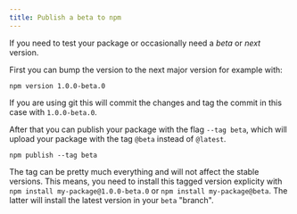 ```yaml
---
title: Publish a beta to npm
---
```


If you need to test your package or occasionally need a _beta_ or _next_ version.

First you can bump the version to the next major version for example with:

```
npm version 1.0.0-beta.0
```

If you are using git this will commit the changes and tag the commit in this case with `1.0.0-beta.0`.

After that you can publish your package with the flag `--tag beta`, which will upload your package with the tag `@beta` instead of `@latest`.

```
npm publish --tag beta
```

The tag can be pretty much everything and will not affect the stable versions. This means, you need to install this tagged version explicity with `npm install my-package@1.0.0-beta.0` or `npm install my-package@beta`. The latter will install the latest version in your `beta` "branch".
